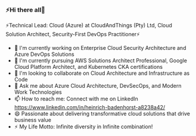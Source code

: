 ### ⚡Hi there all👋

<!--
**heibad/heibad** is a ✨ _special_ ✨ repository because its `README.md` (this file) appears on your GitHub profile.
-->

⚡Technical Lead: Cloud (Azure) at CloudAndThings (Pty) Ltd, Cloud Solution Architect, Security-First DevOps Practitioner⚡

- 🔭 I'm currently working on Enterprise Cloud Security Architecture and Azure DevOps Solutions
- 🌱 I'm currently pursuing AWS Solutions Architect Professional, Google Cloud Platform Architect, and Kubernetes CKA certifications
- 👯 I'm looking to collaborate on Cloud Architecture and Infrastructure as Code
- 💬 Ask me about Azure Cloud Architecture, DevSecOps, and Modern Work Technologies
- 📫 How to reach me: Connect with me on LinkedIn https://www.linkedin.com/in/heinrich-badenhorst-a8238a42/ 
- 😄 Passionate about delivering transformative cloud solutions that drive business value
- ⚡ My Life Motto: Infinite diversity in Infinite combination!
